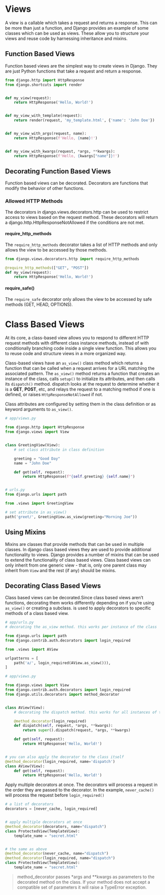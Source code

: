 # Views

A view is a callable which takes a request and returns a response. This can be more than just a function,
and Django provides an example of some classes which can be used as views. These allow you to structure your views
and reuse code by harnessing inheritance and mixins.

## Function Based Views

Function based views are the simplest way to create views in Django. They are just Python functions that take a request
and return a response.

```python
from django.http import HttpResponse
from django.shortcuts import render


def my_view(request):
    return HttpResponse('Hello, World!')


def my_view_with_template(request):
    return render(request, 'my_template.html', {'name': 'John Doe'})


def my_view_with_args(request, name):
    return HttpResponse(f'Hello, {name}!')


def my_view_with_kwargs(request, *args, **kwargs):
    return HttpResponse(f'Hello, {kwargs["name"]}!')
```

## Decorating Function Based Views

Function based views can be decorated. Decorators are functions that modify the behavior of other functions.

### Allowed HTTP Methods

The decorators in django.views.decorators.http can be used to restrict access to views based on the request method.
These decorators will return a django.http.HttpResponseNotAllowed if the conditions are not met.

#### require_http_methods

The `require_http_methods` decorator takes a list of HTTP methods and only allows the view to be accessed by those methods.

```python
from django.views.decorators.http import require_http_methods

@require_http_methods(["GET", "POST"])
def my_view(request):
    return HttpResponse('Hello, World!')
```

#### require_safe()

The `require_safe` decorator only allows the view to be accessed by safe methods (GET, HEAD, OPTIONS).

# Class Based Views

At its core, a class-based view allows you to respond to different HTTP request methods with different class
instance methods, instead of with conditionally branching code inside a single view function. This allows you to
reuse code and structure views in a more organized way.

Class-based views have an `as_view()` class method which returns a function that can be called
when a request arrives for a URL matching the associated pattern. The `as_view()` method returns a function
that creates an instance of the class, calls `setup()` to initialize its attributes, and then calls its
`dispatch()` method. dispatch looks at the request to determine whether it is a **GET**, **POST**, etc,
and relays the request to a matching method if one is defined, or raises `HttpResponseNotAllowed` if not.

Class attributes are configured by setting them in the class definition or as keyword arguments to `as_view()`.

```python
# app/views.py

from django.http import HttpResponse
from django.views import View


class GreetingView(View):
    # set class attribute in class definition

    greeting = "Good Day"
    name = "John Doe"

    def get(self, request):
        return HttpResponse(f"{self.greeting} {self.name}")


# urls.py
from django.urls import path

from .views import GreetingView

# set attribute in as_view()
path('greet/', GreetingView.as_view(greeting="Morning Joe"))
```

## Using Mixins

Mixins are classes that provide methods that can be used in multiple classes. In django class based views they are used
to provide additional functionality to views. Django provides a number of mixins that can be used to extend the
functionality of class based views. Class based views can only inherit from one generic view - that is,
only one parent class may inherit from `View` and the rest (if any) should be mixins.

## Decorating Class Based Views

Class based views can be decorated.Since class based views aren’t functions, decorating them works differently
depending on if you’re using `as_view()` or creating a subclass. is used to apply decorators to specific methods
of a class based view.

```python
# app/urls.py
# decorating the as_view method. this works per instance of the class

from django.urls import path
from django.contrib.auth.decorators import login_required

from .views import AView

urlpatterns = [
    path('a/', login_required(AView.as_view())),
]
```

```python
# app/views.py

from django.views import View
from django.contrib.auth.decorators import login_required
from django.utils.decorators import method_decorator


class AView(View):
    # decorating the dispatch method. this works for all instances of the class

    @method_decorator(login_required)
    def dispatch(self, request, *args, **kwargs):
        return super().dispatch(request, *args, **kwargs)

    def get(self, request):
        return HttpResponse('Hello, World!')


# you can also apply the decorator to the class itself
@method_decorator(login_required, name='dispatch')
class AView(View):
    def get(self, request):
        return HttpResponse('Hello, World!')
```

Apply multiple decorators at once. The decorators will process a request in the order they are passed to the decorator.
In the example, `never_cache()` will process the request before `login_required()`

```python
# a list of decorators
decorators = [never_cache, login_required]


# apply multiple decorators at once
@method_decorator(decorators, name="dispatch")
class ProtectedView(TemplateView):
    template_name = "secret.html"


# the same as above
@method_decorator(never_cache, name="dispatch")
@method_decorator(login_required, name="dispatch")
class ProtectedView(TemplateView):
    template_name = "secret.html"
```
> method_decorator passes *args and **kwargs as parameters to the decorated method on the class.
If your method does not accept a compatible set of parameters it will raise a TypeError exception.
